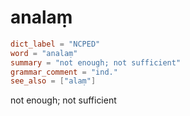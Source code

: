 # analaṃ

``` toml
dict_label = "NCPED"
word = "analaṃ"
summary = "not enough; not sufficient"
grammar_comment = "ind."
see_also = ["alaṃ"]
```

not enough; not sufficient

